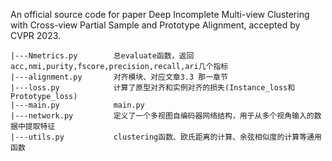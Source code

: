An official source code for paper Deep Incomplete Multi-view Clustering with Cross-view Partial Sample and Prototype Alignment, accepted by CVPR 2023.


```linux
|---Nmetrics.py        总evaluate函数，返回acc,nmi,purity,fscore,precision,recall,ari几个指标
|---alignment.py       对齐模块、对应文章3.3 那一章节
|---loss.py            计算了原型对齐和实例对齐的损失(Instance_loss和Prototype_loss)
|---main.py            main.py
|---network.py         定义了一个多视图自编码器网络结构，用于从多个视角输入的数据中提取特征
|---utils.py           clustering函数、欧氏距离的计算、余弦相似度的计算等通用函数
```
